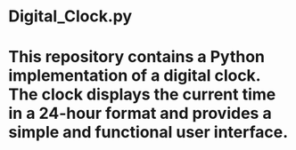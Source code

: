 # Digital_Clock.py
# This repository contains a Python implementation of a digital clock. The clock displays the current time in a 24-hour format and provides a simple and functional user interface.
